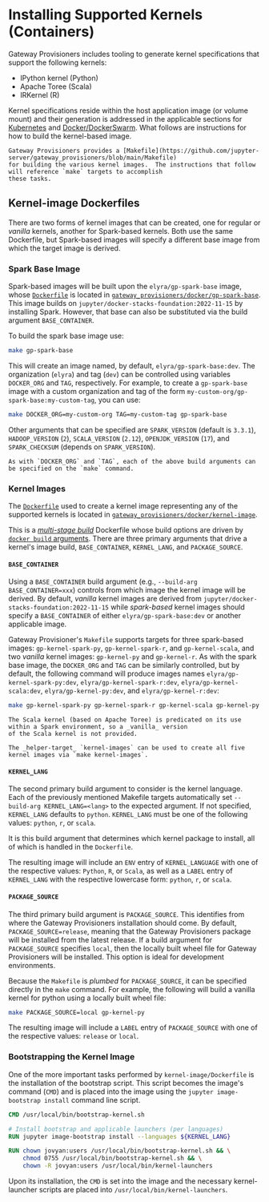 # Installing Supported Kernels (Containers)

Gateway Provisioners includes tooling to generate kernel specifications that support the following kernels:

- IPython kernel (Python)
- Apache Toree (Scala)
- IRKernel (R)

Kernel specifications reside within the host application image (or volume mount) and their generation is addressed
in the applicable sections for [Kubernetes](deploy-kubernetes.md) and [Docker/DockerSwarm](deploy-docker.md).  What
follows are instructions for how to build the kernel-based image.

```{tip}
Gateway Provisioners provides a [Makefile](https://github.com/jupyter-server/gateway_provisioners/blob/main/Makefile)
for building the various kernel images.  The instructions that follow will reference `make` targets to accomplish
these tasks.
```

## Kernel-image Dockerfiles

There are two forms of kernel images that can be created, one for regular or _vanilla_ kernels, another
for Spark-based kernels.  Both use the same Dockerfile, but Spark-based images will specify a different base image
from which the target image is derived.

### Spark Base Image

Spark-based images will be built upon the `elyra/gp-spark-base` image, whose
[`Dockerfile`](https://github.com/jupyter-server/gateway_provisioners/tree/main/gateway_provisioners/docker/gp-spark-base/Dockerfile) is located in
[`gateway_provisioners/docker/gp-spark-base`](https://github.com/jupyter-server/gateway_provisioners/tree/main/gateway_provisioners/docker/gp-spark-base).
This image builds on `jupyter/docker-stacks-foundation:2022-11-15` by installing Spark.  However, that base can also be
substituted via the build argument `BASE_CONTAINER`.

To build the spark base image use:

```bash
make gp-spark-base
```

This will create an image named, by default, `elyra/gp-spark-base:dev`.  The organization (`elyra`) and tag (`dev`) can
be controlled using variables `DOCKER_ORG` and `TAG`, respectively.  For example, to create a `gp-spark-base` image
with a custom organization and tag of the form `my-custom-org/gp-spark-base:my-custom-tag`, you can use:

```bash
make DOCKER_ORG=my-custom-org TAG=my-custom-tag gp-spark-base
```

Other arguments that can be specified are `SPARK_VERSION` (default is `3.3.1`), `HADOOP_VERSION` (`2`), `SCALA_VERSION`
(`2.12`), `OPENJDK_VERSION` (`17`), and `SPARK_CHECKSUM` (depends on `SPARK_VERSION`).

```{tip}
As with `DOCKER_ORG` and `TAG`, each of the above build arguments can be specified on the `make` command.
```

### Kernel Images

The [`Dockerfile`](https://github.com/jupyter-server/gateway_provisioners/blob/main/gateway_provisioners/docker/kernel-image/Dockerfile)
used to create a kernel image representing any of the supported kernels is located in
[`gateway_provisioners/docker/kernel-image`](https://github.com/jupyter-server/gateway_provisioners/tree/main/gateway_provisioners/docker/kernel-image).

This is a [_multi-stage build_](https://docs.docker.com/build/building/multi-stage/) Dockerfile whose build options are
driven by [`docker build` arguments](https://docs.docker.com/engine/reference/builder/#arg).  There are three primary
arguments that drive a kernel's image build, `BASE_CONTAINER`, `KERNEL_LANG`, and `PACKAGE_SOURCE`.

#### `BASE_CONTAINER`

Using a `BASE_CONTAINER` build argument (e.g., `--build-arg BASE_CONTAINER=xxx`) controls from which image the kernel
image will be derived.  By default, _vanilla_ kernel images are derived from `jupyter/docker-stacks-foundation:2022-11-15`
while _spark-based_ kernel images should specify a `BASE_CONTAINER` of either `elyra/gp-spark-base:dev` or another applicable image.

Gateway Provisioner's `Makefile` supports targets for three spark-based images: `gp-kernel-spark-py`,
`gp-kernel-spark-r`, and `gp-kernel-scala`, and two _vanilla_ kernel images: `gp-kernel-py` and `gp-kernel-r`.
As with the spark base image, the `DOCKER_ORG` and `TAG` can be similarly
controlled, but by default, the following command will produce images names `elyra/gp-kernel-spark-py:dev`,
`elyra/gp-kernel-spark-r:dev`, `elyra/gp-kernel-scala:dev`, `elyra/gp-kernel-py:dev`,
and `elyra/gp-kernel-r:dev`:

```bash
make gp-kernel-spark-py gp-kernel-spark-r gp-kernel-scala gp-kernel-py gp-kernel-r
```

```{attention}
The Scala kernel (based on Apache Toree) is predicated on its use within a Spark environment, so a _vanilla_ version
of the Scala kernel is not provided.
```

```{tip}
The _helper-target_ `kernel-images` can be used to create all five kernel images via `make kernel-images`.
```

#### `KERNEL_LANG`

The second primary build argument to consider is the kernel language. Each of the previously mentioned Makefile targets
automatically set `--build-arg KERNEL_LANG=<lang>` to the expected argument.  If not specified, `KERNEL_LANG` defaults
to `python`.  `KERNEL_LANG` must be one of the following values: `python`, `r`, or `scala`.

It is this build argument that determines which kernel package to install, all of which is handled in the `Dockerfile`.

The resulting image will include an `ENV` entry of `KERNEL_LANGUAGE` with one of the respective values: `Python`, `R`,
or `Scala`, as well as a `LABEL` entry of `KERNEL_LANG` with the respective lowercase form: `python`, `r`, or `scala`.

#### `PACKAGE_SOURCE`

The third primary build argument is `PACKAGE_SOURCE`.  This identifies from where the Gateway Provisioners installation
should come.  By default, `PACKAGE_SOURCE=release`, meaning that the Gateway Provisioners package will be installed
from the latest release.  If a build argument for `PACKAGE_SOURCE` specifies `local`, then the
locally built wheel file for Gateway Provisioners will be installed.  This option is ideal for development environments.

Because the `Makefile` is _plumbed_ for `PACKAGE_SOURCE`, it can be specified directly in the `make` command.  For example,
the following will build a vanilla kernel for python using a locally built wheel file:

```bash
make PACKAGE_SOURCE=local gp-kernel-py
```

The resulting image will include a `LABEL` entry of `PACKAGE_SOURCE` with one of the respective values: `release` or
`local`.

### Bootstrapping the Kernel Image

One of the more important tasks performed by `kernel-image/Dockerfile` is the installation of the bootstrap script.
This script becomes the image's command (`CMD`) and is placed into the image using the `jupyter image-bootstrap install`
command line script.

```dockerfile
CMD /usr/local/bin/bootstrap-kernel.sh

# Install bootstrap and applicable launchers (per languages)
RUN jupyter image-bootstrap install --languages ${KERNEL_LANG}

RUN chown jovyan:users /usr/local/bin/bootstrap-kernel.sh && \
	chmod 0755 /usr/local/bin/bootstrap-kernel.sh && \
	chown -R jovyan:users /usr/local/bin/kernel-launchers
```

Upon its installation, the `CMD` is set into the image and the necessary kernel-launcher scripts are placed into
`/usr/local/bin/kernel-launchers`.
